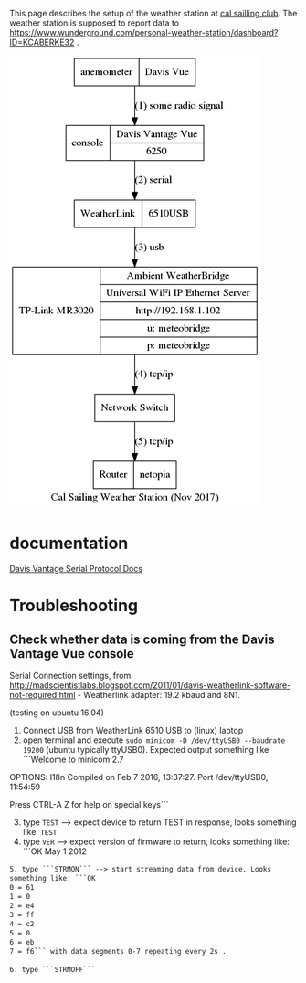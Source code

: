 This page describes the setup of the weather station at [cal sailling club](http://cal-sailing.org). The weather station is supposed to report data to https://www.wunderground.com/personal-weather-station/dashboard?ID=KCABERKE32 .

![diagram](weather-station.dot.png)

# documentation

[Davis Vantage Serial Protocol Docs](http://www.davisnet.com/support/weather/download/VantageSerialProtocolDocs_v261.pdf)

# Troubleshooting

## Check whether data is coming from the Davis Vantage Vue console
Serial Connection settings, from http://madscientistlabs.blogspot.com/2011/01/davis-weatherlink-software-not-required.html - Weatherlink adapter: 19.2 kbaud and 8N1. 

(testing on ubuntu 16.04)
1. Connect USB from WeatherLink 6510 USB to (linux) laptop
2. open terminal and execute 
```sudo minicom -D /dev/ttyUSB0 --baudrate 19200``` (ubuntu typically ttyUSB0). Expected output something like ```Welcome to minicom 2.7

OPTIONS: I18n 
Compiled on Feb  7 2016, 13:37:27.
Port /dev/ttyUSB0, 11:54:59

Press CTRL-A Z for help on special keys```

3. type ```TEST``` --> expect device to return TEST in response, looks something like: ```TEST```
4. type ```VER``` --> expect version of firmware to return, looks something like: ```OK
May  1 2012
```
5. type ```STRMON``` --> start streaming data from device. Looks something like: ```OK
0 = 61
1 = 0
2 = e4
3 = ff
4 = c2
5 = 0
6 = eb                                                                          
7 = f6``` with data segments 0-7 repeating every 2s . 

6. type ```STRMOFF```

